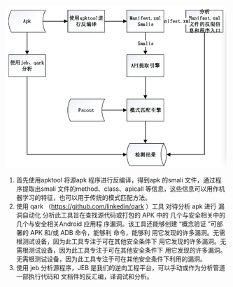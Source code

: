 ![](https://github.com/jumormt/SmaliApiExtract/blob/master/QQ20181204-102141.png)

1. 首先使用apktool 将源apk 程序进行反编译，得到apk 的smali 文件，通过程序提取出smali 文件的method、class、apicall 等信息，这些信息可以用作机器学习的特征，也可以用于传统的模式匹配方法。
2. 使用 qark （https://github.com/linkedin/qark ）工具 对待分析 apk 进行 漏 洞自动化 分析此工具旨在查找源代码或打包的 APK 中的 几个与安全相关中的 几个与安全相关Android 应用程 序漏洞。该工具还能够创建 “概念验证 ”可部署的 APK 和/或 ADB 命令，能够利 命令，能够利 用它发现的许多漏洞。无需根测试设备，因为此工具专注于可在其他安全条件下 用它发现的许多漏洞。无需根测试设备，因为此工具专注于可在其他安全条件下 用它发现的许多漏洞。无需根测试设备，因为此工具专注于可在其他安全条件下利用的漏洞。
3. 使用 jeb 分析源程序，JEB 是我们的逆向工程平台，可以手动或作为分析管道一部执行代码和 文档件的反汇编，译调试和分析。

<center><embed src=""></center>
